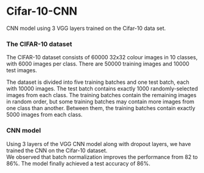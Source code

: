 # Cifar-10-CNN
CNN model using 3 VGG layers trained on the Cifar-10 data set.

<h3>The CIFAR-10 dataset</h3>
The CIFAR-10 dataset consists of 60000 32x32 colour images in 10 classes, with 6000 images per class. There are 50000 training images and 10000 test images.

The dataset is divided into five training batches and one test batch, each with 10000 images. The test batch contains exactly 1000 randomly-selected images from each class. The training batches contain the remaining images in random order, but some training batches may contain more images from one class than another. Between them, the training batches contain exactly 5000 images from each class.<br>
<h3>CNN model</h3>
Using 3 layers of the VGG CNN model along with dropout layers, we have trained the CNN on the Cifar-10 dataset.<br>
We observed that batch normalization improves the performance from 82 to 86%.
The model finally achieved a test accuracy of 86%.
